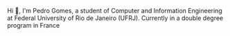 Hi 👋, I'm Pedro Gomes, a student of Computer and Information Engineering at Federal University of Rio de Janeiro (UFRJ). Currently in a double degree program in France 
<!---
Pedro-gomes8/Pedro-gomes8 is a ✨ special ✨ repository because its `README.md` (this file) appears on your GitHub profile.
You can click the Preview link to take a look at your changes.
--->
